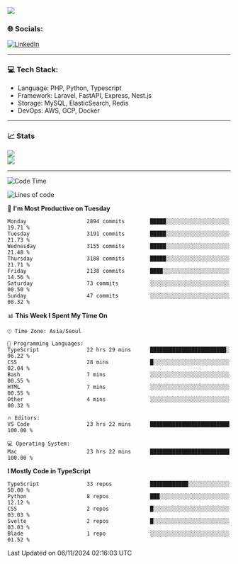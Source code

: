 <!--[![](https://visitcount.itsvg.in/api?id=jin-wk&icon=7&color=12)](https://visitcount.itsvg.in)-->
<!--[![Hits](https://hits.seeyoufarm.com/api/count/incr/badge.svg?url=https%3A%2F%2Fgithub.com%2Fjin-wk&count_bg=%235F625C&title_bg=%23555555&icon=github.svg&icon_color=%23E7E7E7&title=Hits&edge_flat=false)](https://hits.seeyoufarm.com)-->
![](https://komarev.com/ghpvc/?username=jin-wk&color=lightgrey&style=for-the-badge)

### 🌐 Socials:
[![LinkedIn](https://img.shields.io/badge/LinkedIn-%230077B5.svg?logo=linkedin&logoColor=white)](https://linkedin.com/in/jinwook-lee-242625241) 

---

### 💻 Tech Stack:
  - Language: PHP, Python, Typescript
  - Framework: Laravel, FastAPI, Express, Nest.js
  - Storage: MySQL, ElasticSearch, Redis
  - DevOps: AWS, GCP, Docker

---

### 📈 Stats
![](https://github-readme-stats.vercel.app/api?username=jin-wk&theme=dark&hide_border=true&include_all_commits=true&count_private=true)<br/>
![](https://github-readme-streak-stats.herokuapp.com/?user=jin-wk&theme=dark&hide_border=true)<br/>

---

<!--START_SECTION:waka-->
![Code Time](http://img.shields.io/badge/Code%20Time-1%2C814%20hrs%2036%20mins-blue)

![Lines of code](https://img.shields.io/badge/From%20Hello%20World%20I%27ve%20Written-4.1%20million%20lines%20of%20code-blue)

📅 **I'm Most Productive on Tuesday** 

```text
Monday                   2894 commits        █████░░░░░░░░░░░░░░░░░░░░   19.71 % 
Tuesday                  3191 commits        █████░░░░░░░░░░░░░░░░░░░░   21.73 % 
Wednesday                3155 commits        █████░░░░░░░░░░░░░░░░░░░░   21.48 % 
Thursday                 3188 commits        █████░░░░░░░░░░░░░░░░░░░░   21.71 % 
Friday                   2138 commits        ████░░░░░░░░░░░░░░░░░░░░░   14.56 % 
Saturday                 73 commits          ░░░░░░░░░░░░░░░░░░░░░░░░░   00.50 % 
Sunday                   47 commits          ░░░░░░░░░░░░░░░░░░░░░░░░░   00.32 % 
```


📊 **This Week I Spent My Time On** 

```text
🕑︎ Time Zone: Asia/Seoul

💬 Programming Languages: 
TypeScript               22 hrs 29 mins      ████████████████████████░   96.22 % 
CSS                      28 mins             █░░░░░░░░░░░░░░░░░░░░░░░░   02.04 % 
Bash                     7 mins              ░░░░░░░░░░░░░░░░░░░░░░░░░   00.55 % 
HTML                     7 mins              ░░░░░░░░░░░░░░░░░░░░░░░░░   00.55 % 
Other                    4 mins              ░░░░░░░░░░░░░░░░░░░░░░░░░   00.32 % 

🔥 Editors: 
VS Code                  23 hrs 22 mins      █████████████████████████   100.00 % 

💻 Operating System: 
Mac                      23 hrs 22 mins      █████████████████████████   100.00 % 
```

**I Mostly Code in TypeScript** 

```text
TypeScript               33 repos            ████████████░░░░░░░░░░░░░   50.00 % 
Python                   8 repos             ███░░░░░░░░░░░░░░░░░░░░░░   12.12 % 
CSS                      2 repos             █░░░░░░░░░░░░░░░░░░░░░░░░   03.03 % 
Svelte                   2 repos             █░░░░░░░░░░░░░░░░░░░░░░░░   03.03 % 
Blade                    1 repo              ░░░░░░░░░░░░░░░░░░░░░░░░░   01.52 % 
```




 Last Updated on 06/11/2024 02:16:03 UTC
<!--END_SECTION:waka-->
